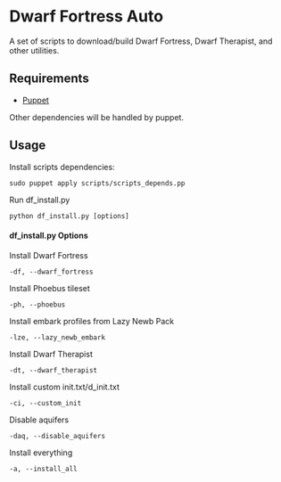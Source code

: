 Dwarf Fortress Auto
===================

A set of scripts to download/build
Dwarf Fortress, Dwarf Therapist, and other utilities.

## Requirements

* [Puppet](http://puppetlabs.com/)

Other dependencies will be handled by puppet.

## Usage

Install scripts dependencies:

    sudo puppet apply scripts/scripts_depends.pp

Run df_install.py

    python df_install.py [options]

#### df\_install.py Options

Install Dwarf Fortress

    -df, --dwarf_fortress

Install Phoebus tileset

    -ph, --phoebus

Install embark profiles from Lazy Newb Pack

    -lze, --lazy_newb_embark

Install Dwarf Therapist

    -dt, --dwarf_therapist

Install custom init.txt/d\_init.txt

    -ci, --custom_init

Disable aquifers

    -daq, --disable_aquifers

Install everything

    -a, --install_all
